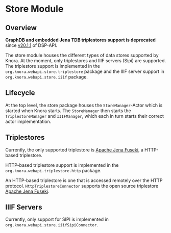<!---
 * Copyright © 2021 - 2024 Swiss National Data and Service Center for the Humanities and/or DaSCH Service Platform contributors.
 * SPDX-License-Identifier: Apache-2.0
-->

# Store Module

## Overview

**GraphDB and embedded Jena TDB triplestores support is deprecated** since 
[v20.1.1](https://github.com/dasch-swiss/dsp-api/releases/tag/v20.1.1) of DSP-API.

The store module houses the different types of data stores supported by
Knora. At the moment, only triplestores and IIIF servers (Sipi) are supported.
The triplestore support is implemented in the
`org.knora.webapi.store.triplestore` package and the IIIF server support in
`org.knora.webapi.store.iiif` package.

## Lifecycle

At the top level, the store package houses the `StoreManager`-Actor
which is started when Knora starts. The `StoreManager` then starts the
`TriplestoreManager` and `IIIFManager`, which each in turn starts their
correct actor implementation.

## Triplestores

Currently, the only supported triplestore is [Apache Jena Fuseki](https://jena.apache.org), a HTTP-based triplestore.

HTTP-based triplestore support is implemented in the `org.knora.webapi.triplestore.http` package.

An HTTP-based triplestore is one that is accessed remotely over the HTTP
protocol. `HttpTriplestoreConnector` supports the open source triplestore [Apache Jena Fuseki](https://jena.apache.org).


## IIIF Servers

Currently, only support for SIPI is implemented in `org.knora.webapi.store.iiifSipiConnector`.
